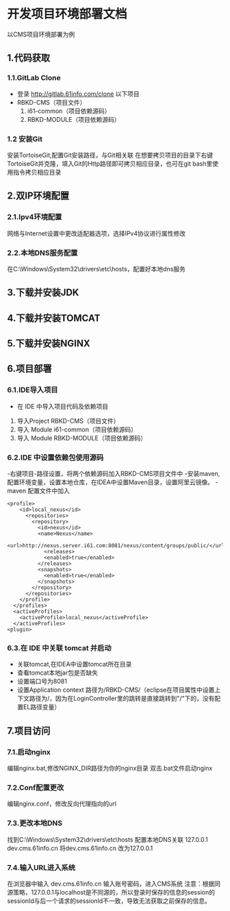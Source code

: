 # 开发项目环境部署文档
以CMS项目环境部署为例
## 1.代码获取
### 1.1.GitLab Clone
+ 登录 http://gitlab.61info.com/clone 以下项目
+ RBKD-CMS（项目文件） 
  1. i61-common（项目依赖源码） 
  2. RBKD-MODULE（项目依赖源码）
### 1.2 安装Git
安装TortoiseGit,配置Git安装路径，与Git相关联
在想要拷贝项目的目录下右键TortoiseGit并克隆，填入Git的Http路径即可拷贝相应目录，也可在git bash里使用指令拷贝相应目录

## 2.双IP环境配置
### 2.1.Ipv4环境配置
网络与Internet设置中更改适配器选项，选择IPv4协议进行属性修改

### 2.2.本地DNS服务配置
在C:\Windows\System32\drivers\etc\hosts，配置好本地dns服务

## 3.下载并安装JDK
## 4.下载并安装TOMCAT
## 5.下载并安装NGINX
## 6.项目部署
### 6.1.IDE导入项目
+ 在 IDE 中导入项目代码及依赖项目
1. 导入Project    RBKD-CMS（项目文件）
2. 导入 Module   i61-common（项目依赖源码）
3. 导入 Module   RBKD-MODULE（项目依赖源码）
### 6.2.IDE 中设置依赖包使用源码
-右键项目-路径设置，将两个依赖源码加入RBKD-CMS项目文件中
-安装maven,配置环境变量，设置本地仓库，在IDEA中设置Maven目录，设置阿里云镜像。
-maven 配置文件中加入
```
<profile>
    <id>local_nexus</id>
      <repositories>
        <repository>
          <id>nexus</id>
          <name>Nexus</name>
          <url>http://nexus.server.i61.com:8081/nexus/content/groups/public/</url>
            <releases>
			<enabled>true</enabled>
		  </releases>
          <snapshots>
			<enabled>true</enabled>
		  </snapshots>
        </repository>
      </repositories>
    </profile>
  </profiles>
  <activeProfiles>
    <activeProfile>local_nexus</activeProfile>
  </activeProfiles>
<plugin>
```
### 6.3.在 IDE 中关联 tomcat 并启动
+ 关联tomcat,在IDEA中设置tomcat所在目录
+ 查看tomcat本地jar包是否缺失
+ 设置端口号为8081
+ 设置Application context 路径为/RBKD-CMS/（eclipse在项目属性中设置上下文路径为/，因为在LoginController里的跳转是直接跳转到"/"下的，没有配置EL路径变量）

## 7.项目访问
### 7.1.启动nginx
编辑nginx.bat,修改NGINX_DIR路径为你的nginx目录
双击.bat文件启动nginx
### 7.2.Conf配置更改
编辑nginx.conf，修改反向代理指向的url

### 7.3.更改本地DNS
找到C:\Windows\System32\drivers\etc\hosts
配置本地DNS关联
127.0.0.1       dev.cms.61info.cn
将dev.cms.61info.cn 改为127.0.0.1
### 7.4.输入URL进入系统
在浏览器中输入 dev.cms.61info.cn
输入账号密码，进入CMS系统
注意：根据同源策略，127.0.0.1与localhost是不同源的，所以登录时保存的信息的session的sessionId与后一个请求的sessionId不一致，导致无法获取之前保存的信息。